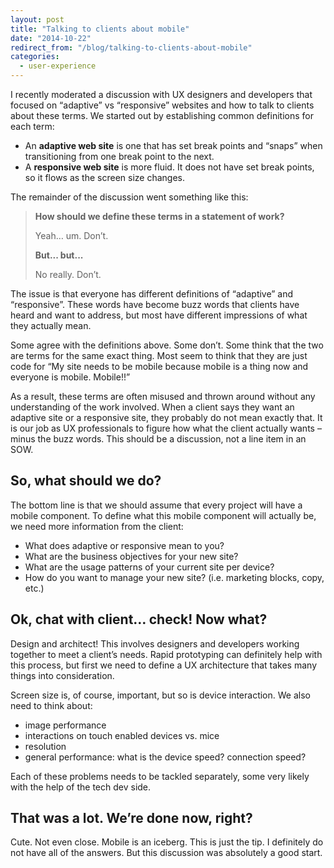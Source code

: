 ```yaml
---
layout: post
title: "Talking to clients about mobile"
date: "2014-10-22"
redirect_from: "/blog/talking-to-clients-about-mobile"
categories:
  - user-experience
---
```


I recently moderated a discussion with UX designers and developers that focused on “adaptive” vs “responsive” websites and how to talk to clients about these terms.  We started out by establishing common definitions for each term:

* An __adaptive web site__ is one that has set break points and “snaps” when transitioning from one break point to the next.
* A __responsive web site__ is more fluid. It does not have set break points, so it flows as the screen size changes.

The remainder of the discussion went something like this:

<blockquote>
  <p><b>How should we define these terms in a statement of work?</b></p>
  <p>Yeah… um.  Don’t.</p>
  <p><b>But... but...</b></p>
  <p>No really.  Don’t.</p>
</blockquote>

The issue is that everyone has different definitions of “adaptive” and “responsive”. These words have become buzz words that clients have heard and want to address, but most have different impressions of what they actually mean.

Some agree with the definitions above. Some don’t. Some think that the two are terms for the same exact thing. Most seem to think that they are just code for “My site needs to be mobile because mobile is a thing now and everyone is mobile. Mobile!!”

As a result, these terms are often misused and thrown around without any understanding of the work involved. When a client says they want an adaptive site or a responsive site, they probably do not mean exactly that. It is our job as UX professionals to figure how what the client actually wants – minus the buzz words. This should be a discussion, not a line item in an SOW.

## So, what should we do?

The bottom line is that we should assume that every project will have a mobile component.  To define what this mobile component will actually be, we need more information from the client:

* What does adaptive or responsive mean to you?
* What are the business objectives for your new site?
* What are the usage patterns of your current site per device?
* How do you want to manage your new site? (i.e. marketing blocks, copy, etc.)

## Ok, chat with client… check! Now what?

Design and architect!  This involves designers and developers working together to meet a client’s needs.  Rapid prototyping can definitely help with this process, but first we need to define a UX architecture that takes many things into consideration.

Screen size is, of course, important, but so is device interaction. We also need to think about:

* image performance
* interactions on touch enabled devices vs. mice
* resolution
* general performance: what is the device speed? connection speed?

Each of these problems needs to be tackled separately, some very likely with the help of the tech dev side.

## That was a lot. We’re done now, right?

Cute. Not even close.  Mobile is an iceberg.  This is just the tip.  I definitely do not have all of the answers.  But this discussion was absolutely a good start.
